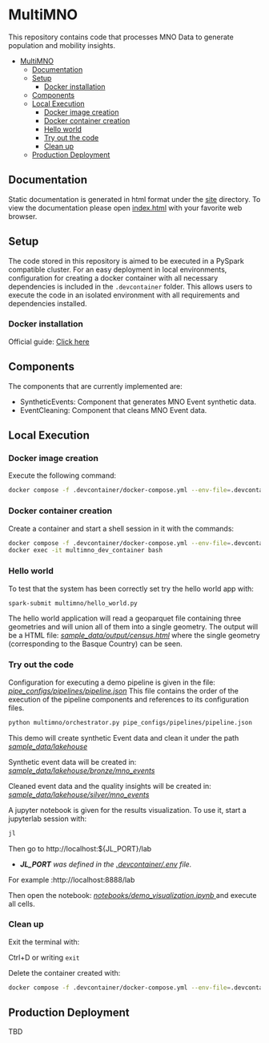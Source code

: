 # MultiMNO

This repository contains code that processes MNO Data to generate population and mobility insights.


- [MultiMNO](#multimno)
  - [Documentation](#documentation)
  - [Setup](#setup)
    - [Docker installation](#docker-installation)
  - [Components](#components)
  - [Local Execution](#local-execution)
    - [Docker image creation](#docker-image-creation)
    - [Docker container creation](#docker-container-creation)
    - [Hello world](#hello-world)
    - [Try out the code](#try-out-the-code)
    - [Clean up](#clean-up)
  - [Production Deployment](#production-deployment)

## Documentation

Static documentation is generated in html format under the [site](./site) directory. To view the documentation please open [index.html](./site/index.html) with your favorite web browser. 

## Setup
The code stored in this repository is aimed to be executed in a PySpark compatible cluster. For an easy deployment in local environments, configuration for creating a docker container with all necessary dependencies is included in the `.devcontainer` folder. This allows users to execute the code
in an isolated environment with all requirements and dependencies installed. 

### Docker installation
Official guide: [Click here](https://docs.docker.com/engine/install/)

## Components

The components that are currently implemented are:
* SyntheticEvents: Component that generates MNO Event synthetic data.
* EventCleaning: Component that cleans MNO Event data.



## Local Execution


### Docker image creation

Execute the following command:
```bash
docker compose -f .devcontainer/docker-compose.yml --env-file=.devcontainer/.env build
```

### Docker container creation
Create a container and start a shell session in it with the commands:
```bash
docker compose -f .devcontainer/docker-compose.yml --env-file=.devcontainer/.env up -d
docker exec -it multimno_dev_container bash
```

### Hello world
To test that the system has been correctly set try the hello world app with:

```bash
spark-submit multimno/hello_world.py
```

The hello world application will read a geoparquet file containing three geometries and will union all of them into a single geometry. The output will be a HTML file: *[sample_data/output/census.html](sample_data/output/census.html)* where the single geometry (corresponding to the Basque Country) can be seen.


### Try out the code
Configuration for executing a demo pipeline is given in the file: *[pipe_configs/pipelines/pipeline.json](pipe_configs/pipelines/pipeline.json)*
This file contains the order of the execution of the pipeline components and references to its configuration files.

```bash
python multimno/orchestrator.py pipe_configs/pipelines/pipeline.json
```

This demo will create synthetic Event data and clean it under the path *[sample_data/lakehouse](sample_data/lakehouse)*   

Synthetic event data will be created in: *[sample_data/lakehouse/bronze/mno_events](sample_data/lakehouse/bronze/mno_events)*  

Cleaned event data and the quality insights will be created in: *[sample_data/lakehouse/silver/mno_events](sample_data/lakehouse/bronze/mno_events)*  

A jupyter notebook is given for the results visualization. To use it, start a jupyterlab session with:
```bash
jl
```
Then go to http://localhost:${JL_PORT}/lab
  * ***JL_PORT** was defined in the *[.devcontainer/.env](.devcontainer/.env)* file.*  

For example :http://localhost:8888/lab

Then open the notebook: *[notebooks/demo_visualization.ipynb ](notebooks/demo_visualization.ipynb )* and execute all cells.

### Clean up
Exit the terminal with:

Ctrl+D or writing `exit`

Delete the container created with:
```bash
docker compose -f .devcontainer/docker-compose.yml --env-file=.devcontainer/.env down
```

## Production Deployment
TBD
